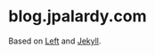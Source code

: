 # blog.jpalardy.com

Based on [Left](https://github.com/holman/left) and [Jekyll](https://github.com/mojombo/jekyll).

